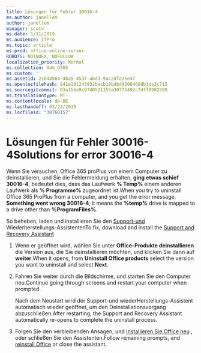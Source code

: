 ```yaml
---
title: Lösungen für Fehler 30016-4
ms.author: janellem
author: janellem
manager: scotv
ms.date: 1/11/2019
ms.audience: ITPro
ms.topic: article
ms.prod: office-online-server
ROBOTS: NOINDEX, NOFOLLOW
localization_priority: Normal
ms.collection: Adm_O365
ms.custom: ''
ms.assetid: 21644564-4ba5-4537-abd3-9ac2dfe2ee47
ms.openlocfilehash: 841e181243932bacb18bdb49508468db1da3c715
ms.sourcegitcommit: 03a156a9c9740521155a30775492c7dff0982588
ms.translationtype: MT
ms.contentlocale: de-DE
ms.lasthandoff: 03/22/2019
ms.locfileid: "30760157"
---
```

# <a name="solutions-for-error-30016-4"></a><span data-ttu-id="2d7e5-102">Lösungen für Fehler 30016-4</span><span class="sxs-lookup"><span data-stu-id="2d7e5-102">Solutions for error 30016-4</span></span>


<span data-ttu-id="2d7e5-103">Wenn Sie versuchen, Office 365 proPlus von einem Computer zu deinstallieren, und Sie die Fehlermeldung erhalten, **ging etwas schief 30016-4**, bedeutet dies, dass das Laufwerk **% Temp%** einem anderen Laufwerk als **% Programme%** zugeordnet ist.</span><span class="sxs-lookup"><span data-stu-id="2d7e5-103">When you try to uninstall Office 365 ProPlus from a computer, and you get the error message, **Something went wrong 30016-4**, it means the **%temp%** drive is mapped to a drive other than **%ProgramFiles%**.</span></span>
  
<span data-ttu-id="2d7e5-104">So beheben, laden und installieren Sie den [Support-und](https://aka.ms/SARA-OfficeUninstall-Alchemy) Wiederherstellungs-Assistenten</span><span class="sxs-lookup"><span data-stu-id="2d7e5-104">To fix, download and install the [Support and Recovery Assistant](https://aka.ms/SARA-OfficeUninstall-Alchemy)</span></span>
  
1. <span data-ttu-id="2d7e5-105">Wenn er geöffnet wird, wählen Sie unter **Office-Produkte deinstallieren** die Version aus, die Sie deinstallieren möchten, und klicken Sie dann auf **weiter**.</span><span class="sxs-lookup"><span data-stu-id="2d7e5-105">When it opens, from **Uninstall Office products** select the version you want to uninstall and select **Next**.</span></span> 
    
2. <span data-ttu-id="2d7e5-106">Fahren Sie weiter durch die Bildschirme, und starten Sie den Computer neu.</span><span class="sxs-lookup"><span data-stu-id="2d7e5-106">Continue going through screens and restart your computer when prompted.</span></span>
    
    <span data-ttu-id="2d7e5-107">Nach dem Neustart wird der Support-und wiederHerstellungs-Assistent automatisch wieder geöffnet, um den Deinstallationsvorgang abzuschließen.</span><span class="sxs-lookup"><span data-stu-id="2d7e5-107">After restarting, the Support and Recovery Assistant automatically re-opens to complete the uninstall process.</span></span>
    
3. <span data-ttu-id="2d7e5-108">Folgen Sie den verbleibenden Ansagen, und [Installieren Sie Office neu](https://portal.office.com/OLS/MySoftware.aspx) , oder schließen Sie den Assistenten.</span><span class="sxs-lookup"><span data-stu-id="2d7e5-108">Follow remaining prompts, and [reinstall Office](https://portal.office.com/OLS/MySoftware.aspx) or close the assistant.</span></span> 
    

